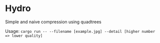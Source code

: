 # Hydro

Simple and naive compression using quadtrees  

Usage: `cargo run -- --filename [example.jpg] --detail [higher number => lower quality]`
